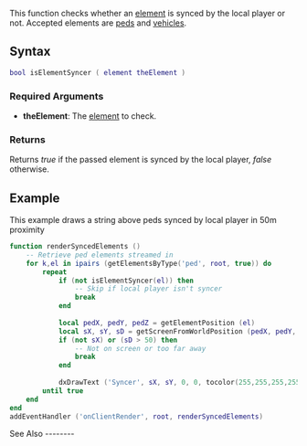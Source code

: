 This function checks whether an [element](/docs/element.md "wikilink") is synced by the local player or not. Accepted elements are [peds](/ped.md "wikilink") and [vehicles](/vehicle.md "wikilink").

Syntax
------

``` lua
bool isElementSyncer ( element theElement )
```

### Required Arguments

-   **theElement**: The [element](/docs/element.md "wikilink") to check.

### Returns

Returns *true* if the passed element is synced by the local player, *false* otherwise.

Example
-------

<section name="Client" class="client" show="true">
This example draws a string above peds synced by local player in 50m proximity

``` lua
function renderSyncedElements ()
    -- Retrieve ped elements streamed in
    for k,el in ipairs (getElementsByType('ped', root, true)) do
        repeat
            if (not isElementSyncer(el)) then
                -- Skip if local player isn't syncer
                break
            end
            
            local pedX, pedY, pedZ = getElementPosition (el)
            local sX, sY, sD = getScreenFromWorldPosition (pedX, pedY, pedZ + 1.2)
            if (not sX) or (sD > 50) then
                -- Not on screen or too far away
                break
            end
            
            dxDrawText ('Syncer', sX, sY, 0, 0, tocolor(255,255,255,255), 20 / sD, 'arial')
        until true
    end
end
addEventHandler ('onClientRender', root, renderSyncedElements)
```

</section>
See Also
--------
